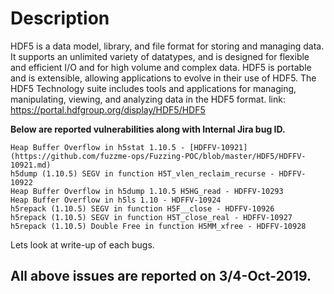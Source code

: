 # Description
HDF5 is a data model, library, and file format for storing and managing data. It supports an unlimited variety of datatypes, and is designed for flexible and efficient I/O and for high volume and complex data. HDF5 is portable and is extensible, allowing applications to evolve in their use of HDF5. The HDF5 Technology suite includes tools and applications for managing, manipulating, viewing, and analyzing data in the HDF5 format. link: https://portal.hdfgroup.org/display/HDF5/HDF5

**Below are reported vulnerabilities along with Internal Jira bug ID.**
```
Heap Buffer Overflow in h5stat 1.10.5 - [HDFFV-10921](https://github.com/fuzzme-ops/Fuzzing-POC/blob/master/HDF5/HDFFV-10921.md) 
h5dump (1.10.5) SEGV in function H5T_vlen_reclaim_recurse - HDFFV-10922
Heap Buffer Overflow in h5dump 1.10.5 H5HG_read - HDFFV-10293
Heap Buffer Overflow in h5ls 1.10 - HDFFV-10924
h5repack (1.10.5) SEGV in function H5F__close - HDFFV-10926
h5repack (1.10.5) SEGV in function H5T_close_real - HDFFV-10927
h5repack (1.10.5) Double Free in function H5MM_xfree - HDFFV-10928
```

Lets look at write-up of each bugs.

## All above issues are reported on 3/4-Oct-2019.
